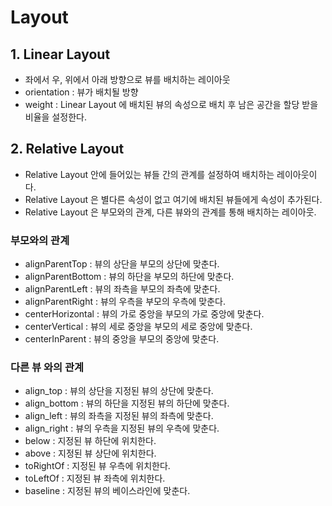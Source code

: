 # Layout

## 1. Linear Layout

- 좌에서 우, 위에서 아래 방향으로 뷰를 배치하는 레이아웃
- orientation : 뷰가 배치될 방향
- weight : Linear Layout 에 배치된 뷰의 속성으로 배치 후 남은 공간을 할당 받을 비율을 설정한다.

## 2. Relative Layout

- Relative Layout 안에 들어있는 뷰들 간의 관계를 설정하여 배치하는 레이아웃이다.
- Relative Layout 은 별다른 속성이 없고 여기에 배치된 뷰들에게 속성이 추가된다.
- Relative Layout 은 부모와의 관계, 다른 뷰와의 관계를 통해 배치하는 레이아웃.

### 부모와의 관계

- alignParentTop : 뷰의 상단을 부모의 상단에 맞춘다.
- alignParentBottom : 뷰의 하단을 부모의 하단에 맞춘다.
- alignParentLeft : 뷰의 좌측을 부모의 좌측에 맞춘다.
- alignParentRight : 뷰의 우측을 부모의 우측에 맞춘다.
- centerHorizontal : 뷰의 가로 중앙을 부모의 가로 중앙에 맞춘다.
- centerVertical : 뷰의 세로 중앙을 부모의 세로 중앙에 맞춘다.
- centerInParent : 뷰의 중앙을 부모의 중앙에 맞춘다.

### 다른 뷰 와의 관계

- align_top : 뷰의 상단을 지정된 뷰의 상단에 맞춘다.
- align_bottom : 뷰의 하단을 지정된 뷰의 하단에 맞춘다.
- align_left : 뷰의 좌측을 지정된 뷰의 좌측에 맞춘다.
- align_right : 뷰의 우측을 지정된 뷰의 우측에 맞춘다.
- below : 지정된 뷰 하단에 위치한다.
- above : 지정된 뷰 상단에 위치한다.
- toRightOf : 지정된 뷰 우측에 위치한다.
- toLeftOf : 지정된 뷰 좌측에 위치한다.
- baseline : 지정된 뷰의 베이스라인에 맞춘다.



